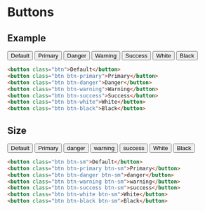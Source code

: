 # Buttons

## Example

<div class="playground">
  <button class="btn">Default</button>
  <button class="btn btn-primary">Primary</button>
  <button class="btn btn-danger">Danger</button>
  <button class="btn btn-warning">Warning</button>
  <button class="btn btn-success">Success</button>
  <button class="btn btn-white">White</button>
  <button class="btn btn-black">Black</button>
</div>

```html
<button class="btn">Default</button>
<button class="btn btn-primary">Primary</button>
<button class="btn btn-danger">Danger</button>
<button class="btn btn-warning">Warning</button>
<button class="btn btn-success">Success</button>
<button class="btn btn-white">White</button>
<button class="btn btn-black">Black</button>
```

## Size

<div class="playground">
  <button class="btn btn-sm">Default</button>
  <button class="btn btn-primary btn-sm">Primary</button>
  <button class="btn btn-danger btn-sm">danger</button>
  <button class="btn btn-warning btn-sm">warning</button>
  <button class="btn btn-success btn-sm">success</button>
  <button class="btn btn-white btn-sm">White</button>
  <button class="btn btn-black btn-sm">Black</button>
</div>

```html
<button class="btn btn-sm">Default</button>
<button class="btn btn-primary btn-sm">Primary</button>
<button class="btn btn-danger btn-sm">danger</button>
<button class="btn btn-warning btn-sm">warning</button>
<button class="btn btn-success btn-sm">success</button>
<button class="btn btn-white btn-sm">White</button>
<button class="btn btn-black btn-sm">Black</button>
```
